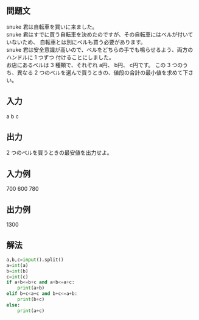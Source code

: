 ## 問題文
snuke 君は自転車を買いに来ました。  
snuke 君はすでに買う自転車を決めたのですが、その自転車にはベルが付いていないため、 自転車とは別にベルも買う必要があります。  
snuke 君は安全意識が高いので、ベルをどちらの手でも鳴らせるよう、両方のハンドルに 1 つずつ 付けることにしました。  
お店にあるベルは 3 種類で、それぞれ a円、 b円、 c円です。
この 3 つのうち、異なる 2 つのベルを選んで買うときの、値段の合計の最小値を求めて下さい。
## 入力
a b c
## 出力
2 つのベルを買うときの最安値を出力せよ。
## 入力例
700 600 780
## 出力例
1300
## 解法

```python
a,b,c=input().split()
a=int(a)
b=int(b)
c=int(c)
if a+b<=b+c and a+b<=a+c:
    print(a+b)
elif b+c<a+c and b+c<=a+b:
    print(b+c)
else:
    print(a+c)
    